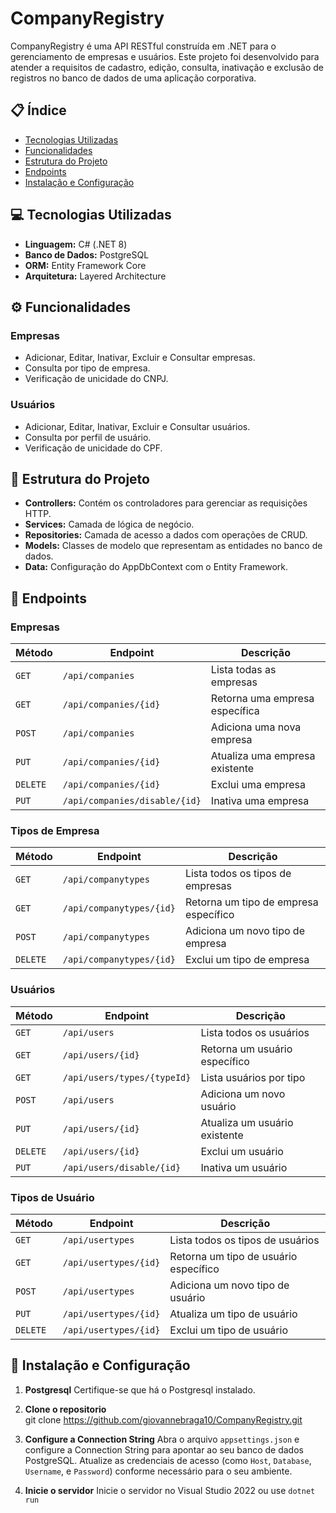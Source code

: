 # CompanyRegistry

CompanyRegistry é uma API RESTful construída em .NET para o gerenciamento de empresas e usuários. Este projeto foi desenvolvido para atender a requisitos de cadastro, edição, consulta, inativação e exclusão de registros no banco de dados de uma aplicação corporativa.

## 📋 Índice
- [Tecnologias Utilizadas](#tecnologias-utilizadas)
- [Funcionalidades](#funcionalidades)
- [Estrutura do Projeto](#estrutura-do-projeto)
- [Endpoints](#endpoints)
- [Instalação e Configuração](#instalação-e-configuração)

## 💻 Tecnologias Utilizadas
- **Linguagem:** C# (.NET 8)
- **Banco de Dados:** PostgreSQL
- **ORM:** Entity Framework Core
- **Arquitetura:** Layered Architecture

## ⚙️ Funcionalidades
### Empresas
- Adicionar, Editar, Inativar, Excluir e Consultar empresas.
- Consulta por tipo de empresa.
- Verificação de unicidade do CNPJ.

### Usuários
- Adicionar, Editar, Inativar, Excluir e Consultar usuários.
- Consulta por perfil de usuário.
- Verificação de unicidade do CPF.

## 📂 Estrutura do Projeto
- **Controllers:** Contém os controladores para gerenciar as requisições HTTP.
- **Services:** Camada de lógica de negócio.
- **Repositories:** Camada de acesso a dados com operações de CRUD.
- **Models:** Classes de modelo que representam as entidades no banco de dados.
- **Data:** Configuração do AppDbContext com o Entity Framework.

## 📖 Endpoints

### Empresas
| Método    | Endpoint                       | Descrição                        |
|-----------|--------------------------------|----------------------------------|
| `GET`     | `/api/companies`               | Lista todas as empresas          |
| `GET`     | `/api/companies/{id}`          | Retorna uma empresa específica   |
| `POST`    | `/api/companies`               | Adiciona uma nova empresa        |
| `PUT`     | `/api/companies/{id}`          | Atualiza uma empresa existente   |
| `DELETE`  | `/api/companies/{id}`          | Exclui uma empresa               |
| `PUT`     | `/api/companies/disable/{id}`  | Inativa uma empresa              |

### Tipos de Empresa
| Método    | Endpoint                       | Descrição                           |
|-----------|--------------------------------|-------------------------------------|
| `GET`     | `/api/companytypes`            | Lista todos os tipos de empresas    |
| `GET`     | `/api/companytypes/{id}`       | Retorna um tipo de empresa específico |
| `POST`    | `/api/companytypes`            | Adiciona um novo tipo de empresa    |
| `DELETE`  | `/api/companytypes/{id}`       | Exclui um tipo de empresa           |

### Usuários
| Método    | Endpoint                       | Descrição                        |
|-----------|--------------------------------|----------------------------------|
| `GET`     | `/api/users`                   | Lista todos os usuários          |
| `GET`     | `/api/users/{id}`              | Retorna um usuário específico    |
| `GET`     | `/api/users/types/{typeId}`    | Lista usuários por tipo          |
| `POST`    | `/api/users`                   | Adiciona um novo usuário         |
| `PUT`     | `/api/users/{id}`              | Atualiza um usuário existente    |
| `DELETE`  | `/api/users/{id}`              | Exclui um usuário                |
| `PUT`     | `/api/users/disable/{id}`      | Inativa um usuário               |

### Tipos de Usuário
| Método    | Endpoint                       | Descrição                           |
|-----------|--------------------------------|-------------------------------------|
| `GET`     | `/api/usertypes`               | Lista todos os tipos de usuários    |
| `GET`     | `/api/usertypes/{id}`          | Retorna um tipo de usuário específico |
| `POST`    | `/api/usertypes`               | Adiciona um novo tipo de usuário    |
| `PUT`     | `/api/usertypes/{id}`          | Atualiza um tipo de usuário         |
| `DELETE`  | `/api/usertypes/{id}`          | Exclui um tipo de usuário           |

## 🚀 Instalação e Configuração
1. **Postgresql**
      Certifique-se que há o Postgresql instalado.
   
2. **Clone o repositorio**   
   git clone https://github.com/giovannebraga10/CompanyRegistry.git
   
4. **Configure a Connection String**
   Abra o arquivo `appsettings.json` e configure a Connection String para apontar ao seu banco de dados PostgreSQL. Atualize as credenciais de acesso (como `Host`, `Database`, `Username`, e `Password`) conforme      necessário para o seu ambiente.

5. **Inicie o servidor**
   Inicie o servidor no Visual Studio 2022 ou use `dotnet run`
   

